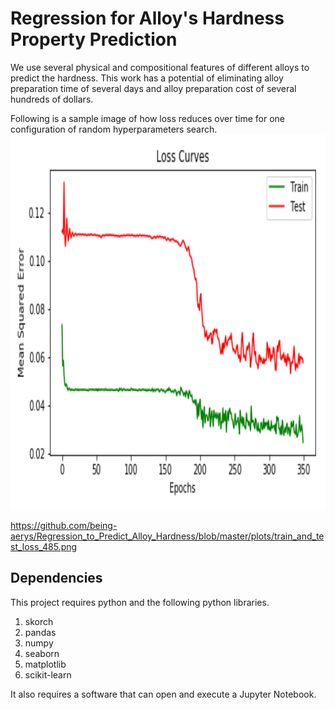 # Regression for Alloy's Hardness Property Prediction
We use several physical and compositional features of different alloys to predict the hardness. This work has a potential of eliminating alloy preparation time of several days and alloy preparation cost of several hundreds of dollars. <br>

Following is a sample image of how loss reduces over time for one configuration of random hyperparameters search.
<img src="https://github.com/being-aerys/Regression_to_Predict_Alloy_Hardness/blob/master/plots/train_and_test_loss_485.png" width="700" height="600">

https://github.com/being-aerys/Regression_to_Predict_Alloy_Hardness/blob/master/plots/train_and_test_loss_485.png
## Dependencies
This project requires python and the following python libraries.
1. skorch
2. pandas
3. numpy
4. seaborn
5. matplotlib
6. scikit-learn

It also requires a software that can open and execute a Jupyter Notebook.
